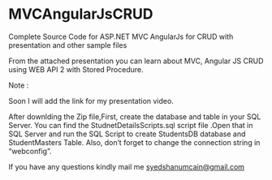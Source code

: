 # MVCAngularJsCRUD
Complete Source Code for ASP.NET MVC AngularJs for CRUD with presentation and other sample files

From the attached presentation you can learn about MVC, Angular JS CRUD using WEB API 2 with Stored Procedure.


Note :

Soon I will add the link for my presentation video.

After downlding the Zip file,First, create the database and table in your SQL Server. You can find the StudnetDetailsScripts.sql script file .Open that in SQL Server and run the SQL Script  to create StudentsDB database and StudentMasters Table. Also, don’t forget to change the connection string in “webconfig”. 

If you have any questions kindly mail me
syedshanumcain@gmail.com
